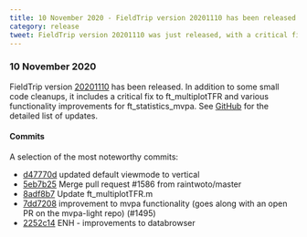 ```yaml
---
title: 10 November 2020 - FieldTrip version 20201110 has been released
category: release
tweet: FieldTrip version 20201110 was just released, with a critical fix of ft_multiplotTFR and functionality improvements for multivariate pattern analysis. See http://www.fieldtriptoolbox.org/#10-november-2020
---
```


### 10 November 2020

FieldTrip version [20201110](http://github.com/fieldtrip/fieldtrip/releases/tag/20201110) has been released. In addition to some small code cleanups, it includes a critical fix to ft_multiplotTFR and various functionality improvements for ft_statistics_mvpa. 
See [GitHub](https://github.com/fieldtrip/fieldtrip/compare/20201103...20201110) for the detailed list of updates.

#### Commits

A selection of the most noteworthy commits:

- [d47770d](http://github.com/fieldtrip/fieldtrip/commit/d47770d) updated default viewmode to vertical
- [5eb7b25](http://github.com/fieldtrip/fieldtrip/commit/5eb7b25) Merge pull request #1586 from raintwoto/master
- [8adf8b7](http://github.com/fieldtrip/fieldtrip/commit/8adf8b7) Update ft_multiplotTFR.m
- [7dd7208](http://github.com/fieldtrip/fieldtrip/commit/7dd7208) improvement to mvpa functionality (goes along with an open PR on the mvpa-light repo) (#1495)
- [2252c14](http://github.com/fieldtrip/fieldtrip/commit/2252c14) ENH - improvements to databrowser
